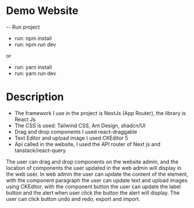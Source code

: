 # Demo Website

-- Run project

- run: npm install
- run: npm run dev

or

- run: yarn install
- run: yarn run dev

# Description

- The framework I use in the project is NextJs (App Router), the library is React Js
- The CSS is used: Tailwind CSS, Ant Design, shadcn/UI
- Drag and drop components I used react-draggable
- Text Editor and upload image I used CKEditor 5
- Api called in the website, I used the API router of Next js and tanstack/react-query

The user can drag and drop components on the website admin, and the location of components the user updated in the web admin will display in the web user. In web admin the user can update the content of the element, with the component paragraph the user can update text and upload images using CKEditor, with the component button the user can update the label button and the alert when user click the button the alert will display. The user can click button undo and redo, export and import.
